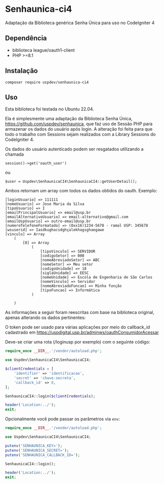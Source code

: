 # Senhaunica-ci4
Adaptação da Biblioteca genérica Senha Única para uso no CodeIgniter 4

## Dependência

* biblioteca league/oauth1-client
* PHP >=8.1

## Instalação

```
composer require uspdev/senhaunica-ci4
```

## Uso

Esta biblioteca foi testada no Ubuntu 22.04. 

Ela é simplesmente uma adaptação da Biblioteca Senha Única, https://github.com/uspdev/senhaunica, que faz uso de Sessão PHP para armazenar os dados do usuário após login. A alteração foi feita para que todo o trabalho com Sessions sejam realizados com a Library Sessions do CodeIgniter 4. 

Os dados do usuário autenticado podem ser resgatados utilizando a chamada 

```
session()->get('oauth_user')
```

ou 

```
$user = Uspdev\SenhaunicaCI4\SenhaunicaCI4::getUserDetail();
```

Ambos retornam um array com todos os dados obtidos do oauth. Exemplo:

    [loginUsuario] => 111111
    [nomeUsuario] => Jose Maria da Silva
    [tipoUsuario] => I
    [emailPrincipalUsuario] => email@usp.br
    [emailAlternativoUsuario] => email-alternativo@gmail.com
    [emailUspUsuario] => outro-email@usp.br
    [numeroTelefoneFormatado] => (0xx16)1234-5678 - ramal USP: 345678
    [wsuserid] => Iasdkughacsdghçalekhagsghaegawe
    [vinculo] => Array
        (
            [0] => Array
                (
                    [tipoVinculo] => SERVIDOR
                    [codigoSetor] => 000
                    [nomeAbreviadoSetor] => ABC
                    [nomeSetor] => Meu setor
                    [codigoUnidade] => 18
                    [siglaUnidade] => EESC
                    [nomeUnidade] => Escola de Engenharia de São Carlos
                    [nomeVinculo] => Servidor
                    [nomeAbreviadoFuncao] => Minha função
                    [tipoFuncao] => Informática
                )

        )


As informações a seguir foram reescritas com base na biblioteca original, apenas alterando os dados pertinentes:

O token pode ser usado para várias aplicações por meio do callback_id cadastrado em https://uspdigital.usp.br/adminws/oauthConsumidorAcessar

Deve-se criar uma rota (/loginusp por exemplo) com o seguinte código:

```php
require_once __DIR__.'/vendor/autoload.php';

use Uspdev\SenhaunicaCI4\SenhaunicaCI4;

$clientCredentials = [
    'identifier' => 'identificacao',
    'secret' => 'chave-secreta',
    'callback_id' => 0,
];

SenhaunicaCI4::login($clientCredentials);

header('Location:../');
exit;
```

Opcionalmente você pode passar os parâmetros via `env`:

```php
require_once __DIR__.'/vendor/autoload.php';

use Uspdev\SenhaunicaCI4\SenhaunicaCI4;

putenv('SENHAUNICA_KEY=');
putenv('SENHAUNICA_SECRET=');
putenv('SENHAUNICA_CALLBACK_ID=');

SenhaunicaCI4::login();

header('Location:../');
exit;
```
